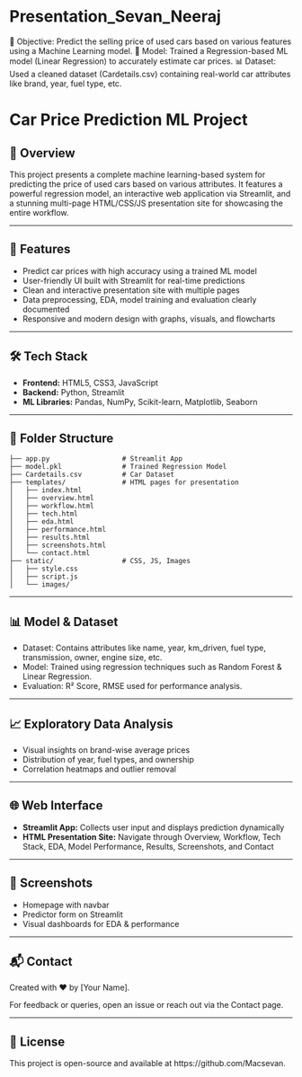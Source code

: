 # Presentation_Sevan_Neeraj
🎯 Objective: Predict the selling price of used cars based on various features using a Machine Learning model.  🧠 Model: Trained a Regression-based ML model (Linear Regression) to accurately estimate car prices.  📊 Dataset: Used a cleaned dataset (Cardetails.csv) containing real-world car attributes like brand, year, fuel type, etc.
# Car Price Prediction ML Project

## 🚀 Overview

This project presents a complete machine learning-based system for predicting the price of used cars based on various attributes. It features a powerful regression model, an interactive web application via Streamlit, and a stunning multi-page HTML/CSS/JS presentation site for showcasing the entire workflow.

---

## 📌 Features

- Predict car prices with high accuracy using a trained ML model
- User-friendly UI built with Streamlit for real-time predictions
- Clean and interactive presentation site with multiple pages
- Data preprocessing, EDA, model training and evaluation clearly documented
- Responsive and modern design with graphs, visuals, and flowcharts

---

## 🛠️ Tech Stack

- **Frontend:** HTML5, CSS3, JavaScript
- **Backend:** Python, Streamlit
- **ML Libraries:** Pandas, NumPy, Scikit-learn, Matplotlib, Seaborn

---

## 📁 Folder Structure

```
├── app.py                  # Streamlit App
├── model.pkl               # Trained Regression Model
├── Cardetails.csv          # Car Dataset
├── templates/              # HTML pages for presentation
│   ├── index.html
│   ├── overview.html
│   ├── workflow.html
│   ├── tech.html
│   ├── eda.html
│   ├── performance.html
│   ├── results.html
│   ├── screenshots.html
│   └── contact.html
├── static/                 # CSS, JS, Images
│   ├── style.css
│   ├── script.js
│   └── images/
```

---

## 📊 Model & Dataset

- Dataset: Contains attributes like name, year, km\_driven, fuel type, transmission, owner, engine size, etc.
- Model: Trained using regression techniques such as Random Forest & Linear Regression.
- Evaluation: R² Score, RMSE used for performance analysis.

---

## 📈 Exploratory Data Analysis

- Visual insights on brand-wise average prices
- Distribution of year, fuel types, and ownership
- Correlation heatmaps and outlier removal

---

## 🌐 Web Interface

- **Streamlit App:** Collects user input and displays prediction dynamically
- **HTML Presentation Site:** Navigate through Overview, Workflow, Tech Stack, EDA, Model Performance, Results, Screenshots, and Contact

---

## 📸 Screenshots

- Homepage with navbar
- Predictor form on Streamlit
- Visual dashboards for EDA & performance

---

## 📬 Contact

Created with ❤️ by [Your Name].

For feedback or queries, open an issue or reach out via the Contact page.

---

## 📢 License

This project is open-source and available at https\://github.com/Macsevan.

